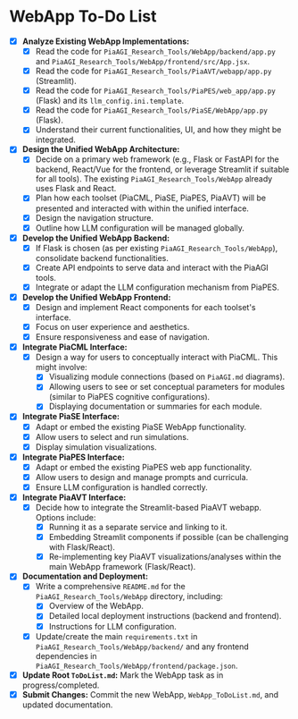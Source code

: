 # WebApp To-Do List

- [x] **Analyze Existing WebApp Implementations:**
    - [x] Read the code for `PiaAGI_Research_Tools/WebApp/backend/app.py` and `PiaAGI_Research_Tools/WebApp/frontend/src/App.jsx`.
    - [x] Read the code for `PiaAGI_Research_Tools/PiaAVT/webapp/app.py` (Streamlit).
    - [x] Read the code for `PiaAGI_Research_Tools/PiaPES/web_app/app.py` (Flask) and its `llm_config.ini.template`.
    - [x] Read the code for `PiaAGI_Research_Tools/PiaSE/WebApp/app.py` (Flask).
    - [x] Understand their current functionalities, UI, and how they might be integrated.
- [x] **Design the Unified WebApp Architecture:**
    - [x] Decide on a primary web framework (e.g., Flask or FastAPI for the backend, React/Vue for the frontend, or leverage Streamlit if suitable for all tools). The existing `PiaAGI_Research_Tools/WebApp` already uses Flask and React.
    - [x] Plan how each toolset (PiaCML, PiaSE, PiaPES, PiaAVT) will be presented and interacted with within the unified interface.
    - [x] Design the navigation structure.
    - [x] Outline how LLM configuration will be managed globally.
- [x] **Develop the Unified WebApp Backend:**
    - [x] If Flask is chosen (as per existing `PiaAGI_Research_Tools/WebApp`), consolidate backend functionalities.
    - [x] Create API endpoints to serve data and interact with the PiaAGI tools.
    - [x] Integrate or adapt the LLM configuration mechanism from PiaPES.
- [x] **Develop the Unified WebApp Frontend:**
    - [x] Design and implement React components for each toolset's interface.
    - [x] Focus on user experience and aesthetics.
    - [x] Ensure responsiveness and ease of navigation.
- [x] **Integrate PiaCML Interface:**
    - [x] Design a way for users to conceptually interact with PiaCML. This might involve:
        - [x] Visualizing module connections (based on `PiaAGI.md` diagrams).
        - [x] Allowing users to see or set conceptual parameters for modules (similar to PiaPES cognitive configurations).
        - [x] Displaying documentation or summaries for each module.
- [x] **Integrate PiaSE Interface:**
    - [x] Adapt or embed the existing PiaSE WebApp functionality.
    - [x] Allow users to select and run simulations.
    - [x] Display simulation visualizations.
- [x] **Integrate PiaPES Interface:**
    - [x] Adapt or embed the existing PiaPES web app functionality.
    - [x] Allow users to design and manage prompts and curricula.
    - [x] Ensure LLM configuration is handled correctly.
- [x] **Integrate PiaAVT Interface:**
    - [x] Decide how to integrate the Streamlit-based PiaAVT webapp. Options include:
        - [x] Running it as a separate service and linking to it.
        - [x] Embedding Streamlit components if possible (can be challenging with Flask/React).
        - [x] Re-implementing key PiaAVT visualizations/analyses within the main WebApp framework (Flask/React).
- [x] **Documentation and Deployment:**
    - [x] Write a comprehensive `README.md` for the `PiaAGI_Research_Tools/WebApp` directory, including:
        - [x] Overview of the WebApp.
        - [x] Detailed local deployment instructions (backend and frontend).
        - [x] Instructions for LLM configuration.
    - [x] Update/create the main `requirements.txt` in `PiaAGI_Research_Tools/WebApp/backend/` and any frontend dependencies in `PiaAGI_Research_Tools/WebApp/frontend/package.json`.
- [x] **Update Root `ToDoList.md`:** Mark the WebApp task as in progress/completed.
- [x] **Submit Changes:** Commit the new WebApp, `WebApp_ToDoList.md`, and updated documentation.
